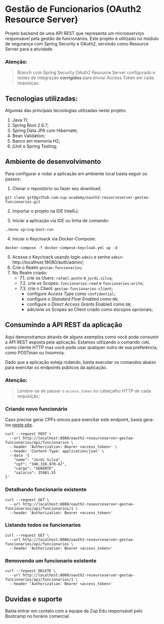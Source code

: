 # Gestão de Funcionarios (OAuth2 Resource Server)

Projeto backend de uma API REST que representa um microsserviço responsável pela gestão de funcionários. Este projeto é utilizado no módulo de segurança com Spring Security e OAuth2, servindo como Resource Server para a atividade.

### Atenção:
> Branch com Spring Security OAuth2 Resource Server configurado e testes de integração **corrigidos** para enviar Access Token em cada requisiçao.

## Tecnologias utilizadas:

Algumas das principais tecnologias utilizadas neste projeto:

1. Java 11;
2. Spring Boot 2.6.7;
3. Spring Data JPA com Hibernate;
4. Bean Validation;
5. Banco em memoria H2;
6. jUnit e Spring Testing;

## Ambiente de desenvolvimento

Para configurar e rodar a aplicação em ambiente local basta seguir os passos:

1. Clonar o repositório ou fazer seu download:

```shell
git clone git@github.com:zup-academy/oauth2-resourceserver-gestao-funcionarios.git
```

2. Importar o projeto na IDE IntelliJ;

3. Iniciar a aplicação via IDE ou linha de comando:

```shell
./mvnw spring-boot:run
``` 

4. Iniciar o Keycloack via Docker-Compose:

```shell
docker-compose -f docker-compose-keycloak.yml up -d
```

5. Acesse o Keycloack usando login `admin` e senha `admin`: http://localhost:18080/auth/admin/;
6. Crie o Realm `gestao-funcionarios`;
7. No Realm criado:
    - 7.1. crie os Users: `rafael.ponte` e `jordi.silva`;
    - 7.2. crie os Scopes: `funcionarios:read` e `funcionarios:write`;
    - 7.3. crie o Client: `gestao-funcionarios-client`;
        - configure _Access Type_ como `confidential`;
        - configure o _Standard Flow Enabled_ como `ON`;
        - configure o _Direct Access Grants_ Enabled como `ON`;
        - adicione os Scopes ao Client criado como escopos opcionais;

## Consumindo a API REST da aplicação

Aqui demonstramos através de alguns exemplos como você pode consumir a API REST exposta pela aplicação. Estamos utilizando o comando `cURL` como cliente HTTP mas você pode usar qualquer outro de sua preferência, como POSTman ou Insomnia. 

Dado que a aplicação esteja rodando, basta executar os comandos abaixo para exercitar os endpoints públicos da aplicação.

### Atenção:
> Lembre-se de passar o `access_token` no cabeçalho HTTP de cada requisição;

### Criando novo funcionário

Caso precise gerar CPFs únicos para exercitar este endpoint, basta gera-los [neste site](https://www.geradordecpf.org/).

```shell
curl --request POST \
  --url http://localhost:8080/oauth2-resourceserver-gestao-funcionarios/api/funcionarios \
  --header 'Authorization: Bearer <access_token>' \
  --header 'Content-Type: application/json' \
  --data '{
	"nome": "Jordi Silva",
	"cpf": "340.310.970-42",
	"cargo": "GERENTE",
	"salario": 15981.55
}'
```

### Detalhando funcionario existente
```shell
curl --request GET \
  --url http://localhost:8080/oauth2-resourceserver-gestao-funcionarios/api/funcionarios/1 \
  --header 'Authorization: Bearer <access_token>'
```

### Listando todos os funcionarios
```shell
curl --request GET \
  --url http://localhost:8080/oauth2-resourceserver-gestao-funcionarios/api/funcionarios \
  --header 'Authorization: Bearer <access_token>'
```

### Removendo um funcionario existente
```shell
curl --request DELETE \
  --url http://localhost:8080/oauth2-resourceserver-gestao-funcionarios/api/funcionarios/1 \
  --header 'Authorization: Bearer <access_token>'
```

## Duvidas e suporte

Basta entrar em contato com a equipe da Zup Edu responsável pelo Bootcamp no horário comercial.